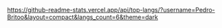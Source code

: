 https://github-readme-stats.vercel.app/api/top-langs/?username=Pedro-Britoo&layout=compact&langs_count=6&theme=dark
